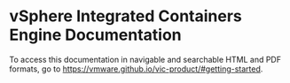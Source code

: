 # vSphere Integrated Containers Engine Documentation #

To access this documentation in navigable and searchable HTML and PDF formats, go to https://vmware.github.io/vic-product/#getting-started.